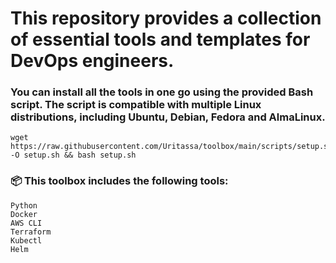 # This repository provides a collection of essential tools and templates for DevOps engineers.

### You can install all the tools in one go using the provided Bash script. The script is compatible with multiple Linux distributions, including Ubuntu, Debian, Fedora and AlmaLinux.

    wget https://raw.githubusercontent.com/Uritassa/toolbox/main/scripts/setup.sh -O setup.sh && bash setup.sh

### 📦 This toolbox includes the following tools:

    Python
    Docker
    AWS CLI
    Terraform
    Kubectl
    Helm
